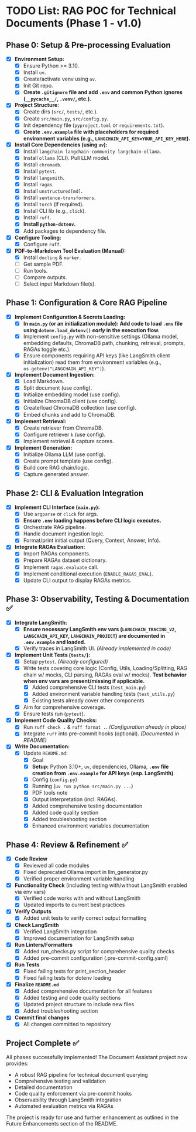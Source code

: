 # TODO List: RAG POC for Technical Documents (Phase 1 - v1.0)

## Phase 0: Setup & Pre-processing Evaluation

-   [x] **Environment Setup:**
    -   [x] Ensure Python >= 3.10.
    -   [x] Install `uv`.
    -   [x] Create/activate venv using `uv`.
    -   [x] Init Git repo.
    -   [x] **Create `.gitignore` file and add `.env` and common Python ignores (`__pycache__/`, `.venv/`, etc.).**
-   [x] **Project Structure:**
    -   [x] Create dirs (`src/`, `tests/`, etc.).
    -   [x] Create `src/main.py`, `src/config.py`.
    -   [x] Init dependency file (`pyproject.toml` or `requirements.txt`).
    -   [x] **Create `.env.example` file with placeholders for required environment variables (e.g., `LANGCHAIN_API_KEY=YOUR_API_KEY_HERE`).**
-   [x] **Install Core Dependencies (using `uv`):**
    -   [x] Install `langchain langchain-community langchain-ollama`.
    -   [x] Install `ollama` (CLI). Pull LLM model.
    -   [x] Install `chromadb`.
    -   [x] Install `pytest`.
    -   [x] Install `langsmith`.
    -   [x] Install `ragas`.
    -   [x] Install `unstructured[md]`.
    -   [x] Install `sentence-transformers`.
    -   [x] Install `torch` (if required).
    -   [x] Install CLI lib (e.g., `click`).
    -   [x] Install `ruff`.
    -   [x] **Install `python-dotenv`.**
    -   [x] Add packages to dependency file.
-   [x] **Configure Tooling:**
    -   [x] Configure `ruff`.
-   [x] **PDF-to-Markdown Tool Evaluation (Manual):**
    -   [x] Install `docling` & `marker`.
    -   [ ] Get sample PDF.
    -   [ ] Run tools.
    -   [ ] Compare outputs.
    -   [ ] Select input Markdown file(s).

## Phase 1: Configuration & Core RAG Pipeline

-   [x] **Implement Configuration & Secrets Loading:**
    -   [x] **In `main.py` (or an initialization module): Add code to load `.env` file using `dotenv.load_dotenv()` *early* in the execution flow.**
    -   [x] Implement `config.py` with non-sensitive settings (Ollama model, embedding defaults, ChromaDB path, chunking, retrieval, prompts, RAGAs toggle etc.).
    -   [x] Ensure components requiring API keys (like LangSmith client initialization) read them from environment variables (e.g., `os.getenv("LANGCHAIN_API_KEY")`).
-   [x] **Implement Document Ingestion:**
    -   [x] Load Markdown.
    -   [x] Split document (use config).
    -   [x] Initialize embedding model (use config).
    -   [x] Initialize ChromaDB client (use config).
    -   [x] Create/load ChromaDB collection (use config).
    -   [x] Embed chunks and add to ChromaDB.
-   [x] **Implement Retrieval:**
    -   [x] Create retriever from ChromaDB.
    -   [x] Configure retriever `k` (use config).
    -   [x] Implement retrieval & capture scores.
-   [x] **Implement Generation:**
    -   [x] Initialize Ollama LLM (use config).
    -   [x] Create prompt template (use config).
    -   [x] Build core RAG chain/logic.
    -   [x] Capture generated answer.

## Phase 2: CLI & Evaluation Integration

-   [x] **Implement CLI Interface (`main.py`):**
    -   [x] Use `argparse` or `click` for args.
    -   [x] **Ensure `.env` loading happens before CLI logic executes.**
    -   [x] Orchestrate RAG pipeline.
    -   [x] Handle document ingestion logic.
    -   [x] Format/print initial output (Query, Context, Answer, Info).
-   [x] **Integrate RAGAs Evaluation:**
    -   [x] Import RAGAs components.
    -   [x] Prepare RAGAs dataset dictionary.
    -   [x] Implement `ragas.evaluate` call.
    -   [x] Implement conditional execution (`ENABLE_RAGAS_EVAL`).
    -   [x] Update CLI output to display RAGAs metrics.

## Phase 3: Observability, Testing & Documentation ✅

-   [x] **Integrate LangSmith:**
    -   [x] **Ensure necessary LangSmith env vars (`LANGCHAIN_TRACING_V2`, `LANGCHAIN_API_KEY`, `LANGCHAIN_PROJECT`) are documented in `.env.example` and loaded.**
    -   [x] Verify traces in LangSmith UI. *(Already implemented in code)*
-   [x] **Implement Unit Tests (`tests/`):**
    -   [x] Setup `pytest`. *(Already configured)*
    -   [x] Write tests covering core logic (Config, Utils, Loading/Splitting, RAG chain w/ mocks, CLI parsing, RAGAs eval w/ mocks). **Test behavior when env vars are present/missing if applicable.**
        - [x] Added comprehensive CLI tests (`test_main.py`)
        - [x] Added environment variable handling tests (`test_utils.py`)
        - [x] Existing tests already cover other components
    -   [x] Aim for comprehensive coverage.
    -   [x] Ensure tests run (`pytest`).
-   [x] **Implement Code Quality Checks:**
    -   [x] Run `ruff check .` & `ruff format .`. *(Configuration already in place)*
    -   [x] Integrate `ruff` into pre-commit hooks (optional). *(Documented in README)*
-   [x] **Write Documentation:**
    -   [x] Update `README.md`:
        -   [x] Goal
        -   [x] **Setup:** Python 3.10+, `uv`, dependencies, Ollama, **`.env` file creation from `.env.example` for API keys (esp. LangSmith)**.
        -   [x] Config (`config.py`)
        -   [x] Running (`uv run python src/main.py ...`)
        -   [x] PDF tools note
        -   [x] Output interpretation (incl. RAGAs).
        -   [x] Added comprehensive testing documentation
        -   [x] Added code quality section
        -   [x] Added troubleshooting section
        -   [x] Enhanced environment variables documentation

## Phase 4: Review & Refinement ✅

-   [x] **Code Review**
    -   [x] Reviewed all code modules
    -   [x] Fixed deprecated Ollama import in llm_generator.py
    -   [x] Verified proper environment variable handling
-   [x] **Functionality Check** (including testing with/without LangSmith enabled via env vars)
    -   [x] Verified code works with and without LangSmith
    -   [x] Updated imports to current best practices
-   [x] **Verify Outputs**
    -   [x] Added unit tests to verify correct output formatting
-   [x] **Check LangSmith**
    -   [x] Verified LangSmith integration
    -   [x] Improved documentation for LangSmith setup
-   [x] **Run Linters/Formatters**
    -   [x] Added run_checks.py script for comprehensive quality checks
    -   [x] Added pre-commit configuration (.pre-commit-config.yaml)
-   [x] **Run Tests**
    -   [x] Fixed failing tests for print_section_header
    -   [x] Fixed failing tests for dotenv loading
-   [x] **Finalize `README.md`**
    -   [x] Added comprehensive documentation for all features
    -   [x] Added testing and code quality sections
    -   [x] Updated project structure to include new files
    -   [x] Added troubleshooting section
-   [x] **Commit final changes**
    -   [x] All changes committed to repository

## Project Complete ✅

All phases successfully implemented! The Document Assistant project now provides:
- A robust RAG pipeline for technical document querying
- Comprehensive testing and validation
- Detailed documentation
- Code quality enforcement via pre-commit hooks
- Observability through LangSmith integration
- Automated evaluation metrics via RAGAs

The project is ready for use and further enhancement as outlined in the Future Enhancements section of the README.
